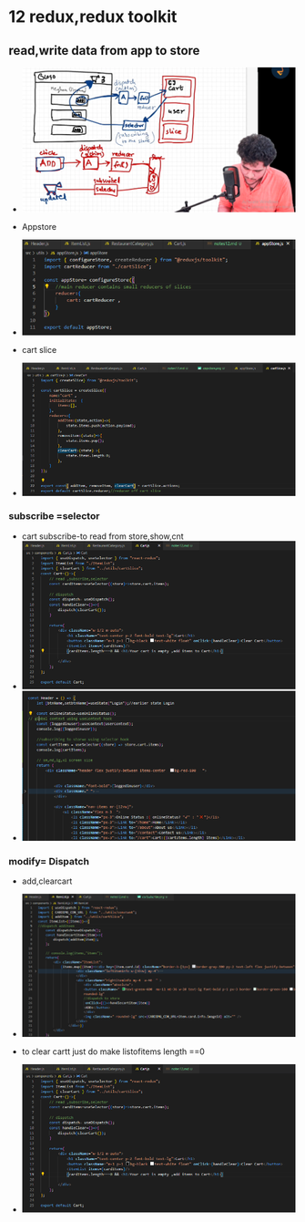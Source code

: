 # 12 redux,redux toolkit
## read,write data from app to store
- ![alt text](process.png)


- Appstore
- ![alt text](appstore.png)

- cart slice
- ![alt text](cartslice.png)

### subscribe =selector
- cart subscribe-to read from store,show,cnt
- ![alt text](cartsubscribe.png)
- ![alt text](headercnt.png)

### modify= Dispatch
- add,clearcart
- ![alt text](dispatch.png)

- to clear cartt just do make listofitems length ==0 
- ![alt text](cartsubscribe.png)